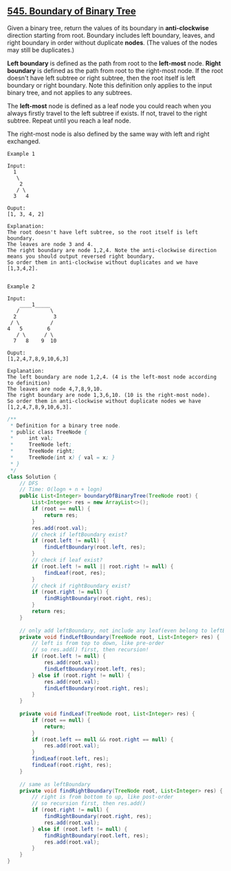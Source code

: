 ## [545. Boundary of Binary Tree](https://leetcode.com/problems/boundary-of-binary-tree/)

Given a binary tree, return the values of its boundary in **anti-clockwise** direction starting from root. Boundary includes left boundary, leaves, and right boundary in order without duplicate **nodes**.  (The values of the nodes may still be duplicates.)

**Left boundary** is defined as the path from root to the **left-most** node. **Right boundary** is defined as the path from root to the right-most node. If the root doesn't have left subtree or right subtree, then the root itself is left boundary or right boundary. Note this definition only applies to the input binary tree, and not applies to any subtrees.

The **left-most** node is defined as a leaf node you could reach when you always firstly travel to the left subtree if exists. If not, travel to the right subtree. Repeat until you reach a leaf node.

The right-most node is also defined by the same way with left and right exchanged.

```
Example 1

Input:
  1
   \
    2
   / \
  3   4

Ouput:
[1, 3, 4, 2]

Explanation:
The root doesn't have left subtree, so the root itself is left boundary.
The leaves are node 3 and 4.
The right boundary are node 1,2,4. Note the anti-clockwise direction means you should output reversed right boundary.
So order them in anti-clockwise without duplicates and we have [1,3,4,2].


Example 2

Input:
    ____1_____
   /          \
  2            3
 / \          / 
4   5        6   
   / \      / \
  7   8    9  10  
       
Ouput:
[1,2,4,7,8,9,10,6,3]

Explanation:
The left boundary are node 1,2,4. (4 is the left-most node according to definition)
The leaves are node 4,7,8,9,10.
The right boundary are node 1,3,6,10. (10 is the right-most node).
So order them in anti-clockwise without duplicate nodes we have [1,2,4,7,8,9,10,6,3].
```

```Java
/**
 * Definition for a binary tree node.
 * public class TreeNode {
 *     int val;
 *     TreeNode left;
 *     TreeNode right;
 *     TreeNode(int x) { val = x; }
 * }
 */
class Solution {
    // DFS
    // Time: O(logn + n + logn)
    public List<Integer> boundaryOfBinaryTree(TreeNode root) {
        List<Integer> res = new ArrayList<>();
        if (root == null) {
            return res;
        }
        res.add(root.val);
        // check if leftBoundary exist?
        if (root.left != null) {
            findLeftBoundary(root.left, res);
        }
        // check if leaf exist?
        if (root.left != null || root.right != null) {
            findLeaf(root, res);    
        }
        // check if rightBoundary exist?
        if (root.right != null) {
            findRightBoundary(root.right, res);
        }
        return res;
    }
    
    // only add leftBoundary, not include any leaf(even belong to leftBoundary...)
    private void findLeftBoundary(TreeNode root, List<Integer> res) {
        // left is from top to down, like pre-order
        // so res.add() first, then recursion!
        if (root.left != null) {
            res.add(root.val);
            findLeftBoundary(root.left, res);
        } else if (root.right != null) {
            res.add(root.val);
            findLeftBoundary(root.right, res);
        }
    }
    
    private void findLeaf(TreeNode root, List<Integer> res) {
        if (root == null) {
            return;
        }
        if (root.left == null && root.right == null) {
            res.add(root.val);
        }
        findLeaf(root.left, res);
        findLeaf(root.right, res);
    }
    
    // same as leftBoundary
    private void findRightBoundary(TreeNode root, List<Integer> res) {
        // right is from bottom to up, like post-order
        // so recursion first, then res.add()
        if (root.right != null) {
            findRightBoundary(root.right, res);
            res.add(root.val);
        } else if (root.left != null) {
            findRightBoundary(root.left, res);
            res.add(root.val);
        }
    }
}   
```
